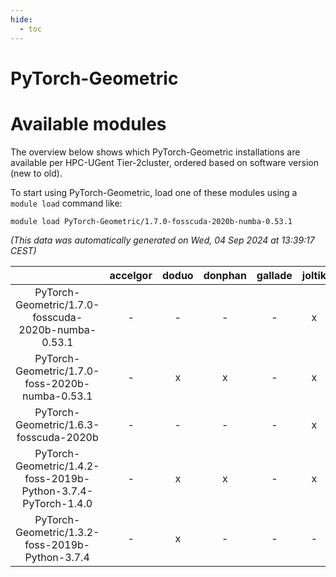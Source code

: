 ```yaml
---
hide:
  - toc
---
```


PyTorch-Geometric
=================

# Available modules


The overview below shows which PyTorch-Geometric installations are available per HPC-UGent Tier-2cluster, ordered based on software version (new to old).

To start using PyTorch-Geometric, load one of these modules using a `module load` command like:

```shell
module load PyTorch-Geometric/1.7.0-fosscuda-2020b-numba-0.53.1
```

*(This data was automatically generated on Wed, 04 Sep 2024 at 13:39:17 CEST)*  

| |accelgor|doduo|donphan|gallade|joltik|shinx|skitty|
| :---: | :---: | :---: | :---: | :---: | :---: | :---: | :---: |
|PyTorch-Geometric/1.7.0-fosscuda-2020b-numba-0.53.1|-|-|-|-|x|-|-|
|PyTorch-Geometric/1.7.0-foss-2020b-numba-0.53.1|-|x|x|-|x|-|x|
|PyTorch-Geometric/1.6.3-fosscuda-2020b|-|-|-|-|x|-|-|
|PyTorch-Geometric/1.4.2-foss-2019b-Python-3.7.4-PyTorch-1.4.0|-|x|x|-|x|-|x|
|PyTorch-Geometric/1.3.2-foss-2019b-Python-3.7.4|-|x|-|-|-|-|x|
